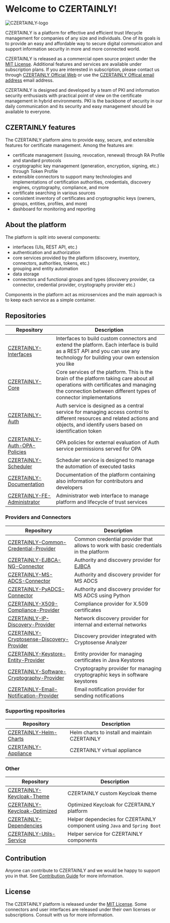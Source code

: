 # Welcome to CZERTAINLY!

![CZERTAINLY-logo](czertainly-logo/czertainly_color_H.svg)

CZERTAINLY is a platform for effective and efficient trust lifecycle management for companies of any size and individuals. One of its goals is to provide an easy and affordable way to secure digital communication and support information security in more and more connected world.

CZERTAINLY is released as a commercial open source project under the [MIT License](LICENSE.md).
Additional features and services are available under subscription plans. If you are interested in subscription, please contact us through [CZERTAINLY Official Web](https://www.czertainly.com) or use the [CZERTAINLY Offical email address](mailto:info@czertainly.com) email address.

CZERTAINLY is designed and developed by a team of PKI and information security enthusiasts with practical point of view on the certificate management in hybrid environments. PKI is the backbone of security in our daily communication and its security and easy management should be available to everyone.

## CZERTAINLY features

The CZERTAINLY platform aims to provide easy, secure, and extensible features for certificate management. Among the features are:
- certificate management (issuing, revocation, renewal) through RA Profile and standard protocols
- cryptographic key management (generation, encryption, signing, etc.) through Token Profile
- extensible connectors to support many technologies and implementations of certification authorities, credentials, discovery engines, cryptography, compliance, and more
- certificate searching in various sources
- consistent inventory of certificates and cryptographic keys (owners, groups, entities, profiles, and more)
- dashboard for monitoring and reporting

## About the platform

The platform is split into several components:
- interfaces (UIs, REST API, etc.)
- authentication and authorization
- core services provided by the platform (discovery, inventory, connectors, authorities, tokens, etc.)
- grouping and entity automation
- data storage
- connectors and functional groups and types (discovery provider, ca connector, credential provider, cryptography provider etc.)

Components in the platform act as microservices and the main approach is to keep each service as a simple container. 

## Repositories

| Repository                                                                                  | Description                                                                                                                                                                                         |
|---------------------------------------------------------------------------------------------|-----------------------------------------------------------------------------------------------------------------------------------------------------------------------------------------------------|
| [CZERTAINLY-Interfaces](https://github.com/3KeyCompany/CZERTAINLY-Interfaces)               | Interfaces to build custom connectors and extend the platform. Each interface is build as a REST API and you can use any technology for building your own extension you like                        |
| [CZERTAINLY-Core](https://github.com/3KeyCompany/CZERTAINLY-Core)                           | Core services of the platform. This is the brain of the platform taking care about all operations with certificates and managing the connection between different types of connector implementations |
| [CZERTAINLY-Auth](https://github.com/3KeyCompany/CZERTAINLY-Auth)                           | Auth service is designed as a central service for managing access control to different resources and related actions and objects, and identify users based on identification token                  |
| [CZERTAINLY-Auth-OPA-Policies](https://github.com/3KeyCompany/CZERTAINLY-Auth-OPA-Policies) | OPA policies for external evaluation of Auth service permissions served for OPA                                                                                                                     |
| [CZERTAINLY-Scheduler](https://github.com/3KeyCompany/CZERTAINLY-Scheduler)                 | Scheduler service is designed to manage the automation of executed tasks                                                                                                                            |
| [CZERTAINLY-Documentation](https://github.com/3KeyCompany/CZERTAINLY-Documentation)         | Documentation of the platform containing also information for contributors and developers                                                                                                           |
| [CZERTAINLY-FE-Administrator](https://github.com/3KeyCompany/CZERTAINLY-FE-Administrator)   | Administrator web interface to manage platform and lifecycle of trust services                                                                                                                      |

### Providers and Connectors

| Repository                                                                                                            | Description                                                                           |
|-----------------------------------------------------------------------------------------------------------------------|---------------------------------------------------------------------------------------|
| [CZERTAINLY-Common-Credential-Provider](https://github.com/3KeyCompany/CZERTAINLY-Common-Credential-Provider)         | Common credential provider that allows to work with basic credentials in the platform |
| [CZERTAINLY-EJBCA-NG-Connector](https://github.com/3KeyCompany/CZERTAINLY-EJBCA-NG-Connector)                         | Authority and discovery provider for [EJBCA](https://www.ejbca.org/)                  |
| [CZERTAINLY-MS-ADCS-Connector](https://github.com/3KeyCompany/CZERTAINLY-MS-ADCS-Connector)                           | Authority and discovery provider for MS ADCS                                          |
| [CZERTAINLY-PyADCS-Connector](https://github.com/3KeyCompany/CZERTAINLY-PyADCS-Connector)                             | Authority and discovery provider for MS ADCS using Python                             |
| [CZERTAINLY-X509-Compliance-Provider](https://github.com/3KeyCompany/CZERTAINLY-X509-Compliance-Provider)             | Compliance provider for X.509 certificates                                            |
| [CZERTAINLY-IP-Discovery-Provider](https://github.com/3KeyCompany/CZERTAINLY-IP-Discovery-Provider)                   | Network discovery provider for internal and external networks                         |
| [CZERTAINLY-Cryptosense-Discovery-Provider](https://github.com/3KeyCompany/CZERTAINLY-Cryptosense-Discovery-Provider) | Discovery provider integrated with Cryptosense Analyzer                               |
| [CZERTAINLY-Keystore-Entity-Provider](https://github.com/3KeyCompany/CZERTAINLY-Keystore-Entity-Provider)             | Entity provider for managing certificates in Java Keystores                           |
| [CZERTAINLY-Software-Cryptography-Provider](https://github.com/3KeyCompany/CZERTAINLY-Software-Cryptography-Provider) | Cryptography provider for managing cryptographic keys in software keystores           |
| [CZERTAINLY-Email-Notification-Provider](https://github.com/3KeyCompany/CZERTAINLY-Email-Notification-Provider)       | Email notification provider for sending notifications                                 |

### Supporting repositories

| Repository                                                                      | Description                                    |
|---------------------------------------------------------------------------------|------------------------------------------------|
| [CZERTAINLY-Helm-Charts](https://github.com/3KeyCompany/CZERTAINLY-Helm-Charts) | Helm charts to install and maintain CZERTAINLY |
| [CZERTAINLY-Appliance](https://github.com/3KeyCompany/CZERTAINLY-Appliance)     | CZERTAINLY virtual appliance                   |

### Other

| Repository                                                                                    | Description                                                                |
|-----------------------------------------------------------------------------------------------|----------------------------------------------------------------------------|
| [CZERTAINLY-Keycloak-Theme](https://github.com/3KeyCompany/CZERTAINLY-Keycloak-Theme)         | CZERTAINLY custom Keycloak theme                                           |
| [CZERTAINLY-Keycloak-Optimized](https://github.com/3KeyCompany/CZERTAINLY-Keycloak-Optimized) | Optimized Keycloak for CZERTAINLY platform                                 |
| [CZERTAINLY-Dependencies](https://github.com/3KeyCompany/CZERTAINLY-Dependencies)             | Helper dependecies for CZERTAINLY component using `Java` and `Spring Boot` |
| [CZERTAINLY-Utils-Service](https://github.com/3KeyCompany/CZERTAINLY-Utils-Service)           | Helper service for CZERTAINLY components                                   |

## Contribution

Anyone can contribute to CZERTAINLY and we would be happy to support you in that. See [Contribution Guide](CONTRIBUTING.md) for more information.

## License

The CZERTAINLY platform is released under the [MIT License](LICENSE.md). Some connectors and user interfaces are released under their own licenses or subscriptions. Consult with us for more information.
